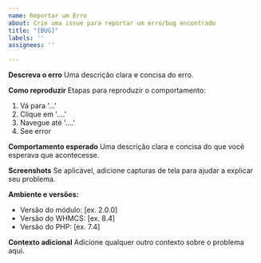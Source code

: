 ```yaml
---
name: Reportar um Erro
about: Crie uma issue para reportar um erro/bug encontrado
title: "[BUG]"
labels: ''
assignees: ''

---
```


**Descreva o erro**
Uma descrição clara e concisa do erro.

**Como reproduzir**
Etapas para reproduzir o comportamento:
1. Vá para '...'
2. Clique em '....'
3. Navegue até '....'
4. See error

**Comportamento esperado**
Uma descrição clara e concisa do que você esperava que acontecesse.

**Screenshots**
Se aplicável, adicione capturas de tela para ajudar a explicar seu problema.

**Ambiente e versões:**
- Versão do módulo: [ex. 2.0.0]
- Versão do WHMCS: [ex. 8.4]
- Versão do PHP: [ex. 7.4]

**Contexto adicional**
Adicione qualquer outro contexto sobre o problema aqui.